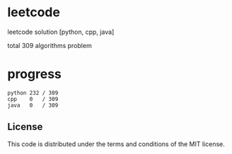 # leetcode
leetcode solution [python, cpp, java]

total 309 algorithms problem
# progress	
	python 232 / 309
	cpp    0   / 309
	java   0   / 309

## License
This code is distributed under the terms and conditions of the MIT license.
